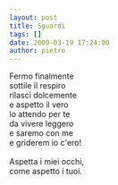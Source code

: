```yaml
---
layout: post
title: Sguardi
tags: []
date: 2009-03-19 17:24:00
author: pietro
---
```

Fermo finalmente<br/>sottile il respiro<br/>rilasci dolcemente<br/>e aspetto il vero<br/>lo attendo per te<br/>da vivere leggero<br/>e saremo con me<br/>e griderem io c'ero!<br/><br/>Aspetta i miei occhi,<br/>come aspetto i tuoi.
